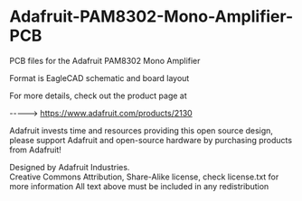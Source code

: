 Adafruit-PAM8302-Mono-Amplifier-PCB
===================================

PCB files for the Adafruit PAM8302 Mono Amplifier

Format is EagleCAD schematic and board layout

For more details, check out the product page at

-----> https://www.adafruit.com/products/2130

Adafruit invests time and resources providing this open source design, 
please support Adafruit and open-source hardware by purchasing 
products from Adafruit!

Designed by Adafruit Industries.  
Creative Commons Attribution, Share-Alike license, check license.txt for more information
All text above must be included in any redistribution